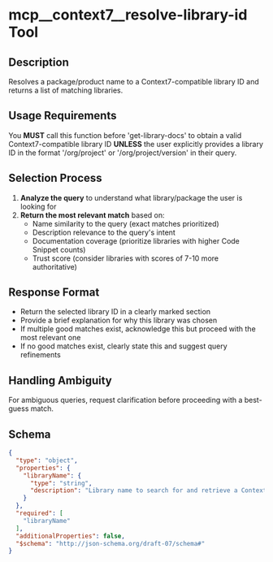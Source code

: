 # mcp__context7__resolve-library-id Tool

## Description

Resolves a package/product name to a Context7-compatible library ID and returns a list of matching libraries.

## Usage Requirements

You **MUST** call this function before 'get-library-docs' to obtain a valid Context7-compatible library ID **UNLESS** the user explicitly provides a library ID in the format '/org/project' or '/org/project/version' in their query.

## Selection Process

1. **Analyze the query** to understand what library/package the user is looking for
2. **Return the most relevant match** based on:
   - Name similarity to the query (exact matches prioritized)
   - Description relevance to the query's intent
   - Documentation coverage (prioritize libraries with higher Code Snippet counts)
   - Trust score (consider libraries with scores of 7-10 more authoritative)

## Response Format

- Return the selected library ID in a clearly marked section
- Provide a brief explanation for why this library was chosen
- If multiple good matches exist, acknowledge this but proceed with the most relevant one
- If no good matches exist, clearly state this and suggest query refinements

## Handling Ambiguity

For ambiguous queries, request clarification before proceeding with a best-guess match.

## Schema

```json
{
  "type": "object",
  "properties": {
    "libraryName": {
      "type": "string",
      "description": "Library name to search for and retrieve a Context7-compatible library ID."
    }
  },
  "required": [
    "libraryName"
  ],
  "additionalProperties": false,
  "$schema": "http://json-schema.org/draft-07/schema#"
}
```